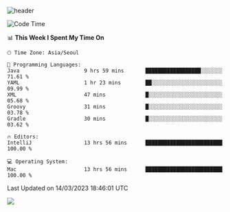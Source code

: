 ![header](https://capsule-render.vercel.app/api?type=Egg&color=timeAuto&height=300&section=header&text=PoPo&fontSize=90&animation=fadeIn)

  <!--START_SECTION:waka-->
![Code Time](http://img.shields.io/badge/Code%20Time-544%20hrs%2024%20mins-blue)

📊 **This Week I Spent My Time On** 

```text
🕑︎ Time Zone: Asia/Seoul

💬 Programming Languages: 
Java                     9 hrs 59 mins       ██████████████████░░░░░░░   71.61 % 
YAML                     1 hr 23 mins        ██░░░░░░░░░░░░░░░░░░░░░░░   09.99 % 
XML                      47 mins             █░░░░░░░░░░░░░░░░░░░░░░░░   05.68 % 
Groovy                   31 mins             █░░░░░░░░░░░░░░░░░░░░░░░░   03.78 % 
Gradle                   30 mins             █░░░░░░░░░░░░░░░░░░░░░░░░   03.62 % 

🔥 Editors: 
IntelliJ                 13 hrs 56 mins      █████████████████████████   100.00 % 

💻 Operating System: 
Mac                      13 hrs 56 mins      █████████████████████████   100.00 % 
```


 Last Updated on 14/03/2023 18:46:01 UTC
<!--END_SECTION:waka-->



<img src="https://capsule-render.vercel.app/api?type=Egg&color=timeAuto&height=300&section=footer&text=PoPo&fontSize=90&animation=fadeIn&reversal=true" />
